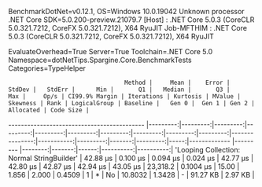 
BenchmarkDotNet=v0.12.1, OS=Windows 10.0.19042
Unknown processor
.NET Core SDK=5.0.200-preview.21079.7
  [Host]     : .NET Core 5.0.3 (CoreCLR 5.0.321.7212, CoreFX 5.0.321.7212), X64 RyuJIT
  Job-MFTHIM : .NET Core 5.0.3 (CoreCLR 5.0.321.7212, CoreFX 5.0.321.7212), X64 RyuJIT

EvaluateOverhead=True  Server=True  Toolchain=.NET Core 5.0  
Namespace=dotNetTips.Spargine.Core.BenchmarkTests  Categories=TypeHelper  

                                     Method |     Mean |    Error |   StdDev |   StdErr |      Min |       Q1 |   Median |       Q3 |      Max |     Op/s | CI99.9% Margin | Iterations | Kurtosis | MValue | Skewness | Rank | LogicalGroup | Baseline |   Gen 0 |  Gen 1 | Gen 2 | Allocated | Code Size |
------------------------------------------- |---------:|---------:|---------:|---------:|---------:|---------:|---------:|---------:|---------:|---------:|---------------:|-----------:|---------:|-------:|---------:|-----:|------------- |--------- |--------:|-------:|------:|----------:|----------:|
 'Looping Collection: Normal StringBuilder' | 42.88 μs | 0.100 μs | 0.094 μs | 0.024 μs | 42.77 μs | 42.80 μs | 42.87 μs | 42.94 μs | 43.05 μs | 23,318.2 |      0.1004 μs |      15.00 |    1.856 |  2.000 |   0.4509 |    1 |            * |       No | 10.8032 | 1.3428 |     - |  91.27 KB |   2.97 KB |
